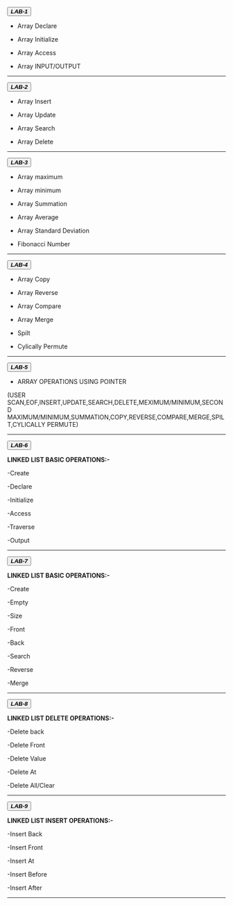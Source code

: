  <button class="button-save large">_**LAB-1**_</button>

  - Array Declare 

  - Array Initialize

  - Array Access

  - Array INPUT/OUTPUT

---
 
 <button class="button-save large">_**LAB-2**_</button>

  - Array Insert

  - Array Update

  - Array Search

  - Array Delete

---

 <button class="button-save large">_**LAB-3**_</button>


 - Array maximum

 - Array minimum

 - Array Summation

 - Array Average

 - Array Standard Deviation

 - Fibonacci Number

---

 <button class="button-save large">_**LAB-4**_</button>


 - Array Copy

 - Array Reverse

 - Array Compare

 - Array Merge

 - Spilt

 - Cylically Permute

---

 <button class="button-save large">_**LAB-5**_</button>


  - ARRAY OPERATIONS USING POINTER

 (USER SCAN,EOF,INSERT,UPDATE,SEARCH,DELETE,MEXIMUM/MINIMUM,SECOND MAXIMUM/MINIMUM,SUMMATION,COPY,REVERSE,COMPARE,MERGE,SPILT,CYLICALLY PERMUTE)

---
 <button class="button-save large">_**LAB-6**_</button>
 
****LINKED LIST BASIC OPERATIONS:-****


  -Create
    
  -Declare
    
  -Initialize
    
  -Access
    
  -Traverse
    
  -Output

---
 <button class="button-save large">_***LAB-7***_</button>

****LINKED LIST BASIC OPERATIONS:-****
 
 
  -Create
    
  -Empty
    
  -Size
    
-Front
    
-Back
    
-Search
    
-Reverse
    
-Merge

 ---
 <button class="button-save large">_***LAB-8***_</button>

****LINKED LIST DELETE OPERATIONS:-****


-Delete back

-Delete Front

-Delete Value

-Delete At

-Delete All/Clear

---

<button class="button-save large">_***LAB-9***_</button>

****LINKED LIST INSERT OPERATIONS:-****


-Insert Back

-Insert Front

-Insert At

-Insert Before

-Insert After

---
 
 

